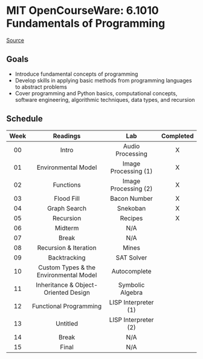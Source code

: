 # MIT OpenCourseWare: 6.1010 Fundamentals of Programming

[Source](https://py.mit.edu/)

## Goals

- Introduce fundamental concepts of programming
- Develop skills in applying basic methods from programming languages to abstract problems
- Cover programming and Python basics, computational concepts, software engineering, algorithmic techniques, data types, and recursion

## Schedule

| Week |                Readings                |         Lab          | Completed |
| :--: | :------------------------------------: | :------------------: | :-------: |
|  00  |                 Intro                  |   Audio Processing   |     X     |
|  01  |          Environmental Model           | Image Processing (1) |     X     |
|  02  |               Functions                | Image Processing (2) |     X     |
|  03  |               Flood Fill               |     Bacon Number     |     X     |
|  04  |              Graph Search              |       Snekoban       |     X     |
|  05  |               Recursion                |       Recipes        |     X     |
|  06  |                Midterm                 |         N/A          |           |
|  07  |                 Break                  |         N/A          |           |
|  08  |         Recursion & Iteration          |        Mines         |           |
|  09  |              Backtracking              |      SAT Solver      |           |
|  10  | Custom Types & the Environmental Model |     Autocomplete     |           |
|  11  |  Inheritance & Object-Oriented Design  |   Symbolic Algebra   |           |
|  12  |         Functional Programming         | LISP Interpreter (1) |           |
|  13  |                Untitled                | LISP Interpreter (2) |           |
|  14  |                 Break                  |         N/A          |           |
|  15  |                 Final                  |         N/A          |           |

